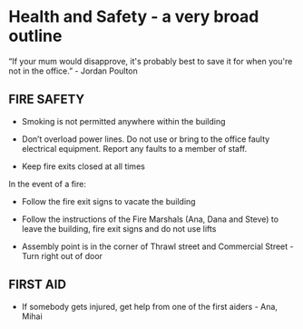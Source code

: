 Health and Safety - a very broad outline
========

“If your mum would disapprove, it's probably best to save it for when you're not in the office.” - Jordan Poulton

FIRE SAFETY
------

* Smoking is not permitted anywhere within the building

* Don’t overload power lines. Do not use or bring to the office faulty electrical equipment. Report any faults to a member of staff.

* Keep fire exits closed at all times

In the event of a fire:

* Follow the fire exit signs to vacate the building

* Follow the instructions of the Fire Marshals (Ana, Dana and Steve) to leave the building, fire exit signs and do not use lifts

* Assembly point is in the corner of Thrawl street and Commercial Street - Turn right out of door

FIRST AID
--------

* If somebody gets injured, get help from one of the first aiders - Ana, Mihai

